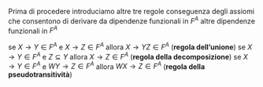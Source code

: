 Prima di procedere introduciamo altre tre regole conseguenza degli assiomi che consentono di derivare da dipendenze funzionali in $F^A$ altre dipendenze funzionali in $F^A$

se $X\rightarrow Y \in F^A$ e $X\rightarrow Z \in F^A$ allora $X \rightarrow YZ \in F^A$ (**regola dell’unione**)
se $X \rightarrow Y \in F^A$ e $Z \subseteq Y$ allora $X\rightarrow Z \in F^A$ (**regola della  decomposizione**)
se $X \rightarrow Y \in F^A$ e $WY \rightarrow Z \in F^A$ allora $WX \rightarrow Z \in F^A$ (**regola della pseudotransitività**)

